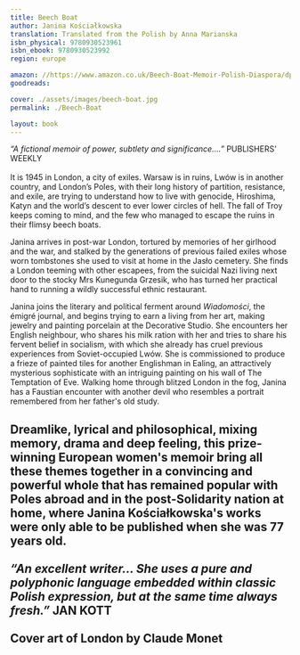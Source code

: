 ```yaml
---
title: Beech Boat
author: Janina Kościałkowska
translation: Translated from the Polish by Anna Marianska
isbn_physical: 9780930523961
isbn_ebook: 9780930523992
region: europe

amazon: //https://www.amazon.co.uk/Beech-Boat-Memoir-Polish-Diaspora/dp/0930523962/ref=tmm_pap_swatch_0?_encoding=UTF8&qid=&sr=
goodreads: 

cover: ./assets/images/beech-boat.jpg
permalink: ./Beech-Boat

layout: book
---
```

*“A fictional memoir of power, subtlety and significance….”* PUBLISHERS’ WEEKLY
<br><br>
It is 1945 in London, a city of exiles. Warsaw is in ruins, Lwów is in another country, and London’s Poles, with their long history of partition, resistance, and exile, are trying to understand how to live with genocide, Hiroshima, Katyn and the world’s descent to ever lower circles of hell. The fall of Troy keeps coming to mind, and the few who managed to escape the ruins in their flimsy beech boats. 

Janina arrives in post-war London, tortured by memories of her girlhood and the war, and stalked by the generations of previous failed exiles whose worn tombstones she used to visit at home in the Jasło cemetery. She finds a London teeming with other escapees, from the suicidal Nazi living next door to the stocky Mrs Kunegunda Grzesik, who has turned her practical hand to running a wildly successful ethnic restaurant.

Janina joins the literary and political ferment around *Wiadomości*, the émigré journal, and begins trying to earn a living from her art, making jewelry and painting porcelain at the Decorative Studio. She encounters her English neighbour, who shares his milk ration with her and tries to share his fervent belief in socialism, with which she already has cruel previous experiences from Soviet-occupied Lwów. She is commissioned to produce a frieze of painted tiles for another Englishman in Ealing, an attractively mysterious sophisticate with an intriguing painting on his wall of The Temptation of Eve. Walking home through blitzed London in the fog, Janina has a Faustian encounter with another devil who resembles a portrait remembered from her father's old study. 

Dreamlike, lyrical and philosophical, mixing memory, drama and deep feeling, this prize-winning European women's memoir bring all these themes together in a convincing and powerful whole that has remained popular with Poles abroad and in the post-Solidarity nation at home, where Janina Kościałkowska's works were only able to be published when she was 77 years old.
<br><br>
*“An excellent writer… She uses a pure and polyphonic language embedded within classic Polish expression, but at the same time always fresh.”*  JAN KOTT
<br><br>
Cover art of London by Claude Monet
<br><br>
---
